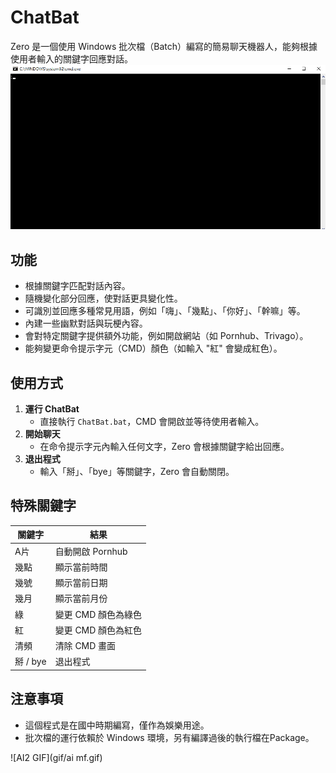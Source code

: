# ChatBat

Zero 是一個使用 Windows 批次檔（Batch）編寫的簡易聊天機器人，能夠根據使用者輸入的關鍵字回應對話。
![AI GIF](gif/ai.gif)

## 功能
- 根據關鍵字匹配對話內容。
- 隨機變化部分回應，使對話更具變化性。
- 可識別並回應多種常見用語，例如「嗨」、「幾點」、「你好」、「幹嘛」等。
- 內建一些幽默對話與玩梗內容。
- 會對特定關鍵字提供額外功能，例如開啟網站（如 Pornhub、Trivago）。
- 能夠變更命令提示字元（CMD）顏色（如輸入 "紅" 會變成紅色）。

## 使用方式
1. **運行 ChatBat**
   - 直接執行 `ChatBat.bat`，CMD 會開啟並等待使用者輸入。
2. **開始聊天**
   - 在命令提示字元內輸入任何文字，Zero 會根據關鍵字給出回應。
3. **退出程式**
   - 輸入「掰」、「bye」等關鍵字，Zero 會自動關閉。

## 特殊關鍵字
| 關鍵字 | 結果 |
|--------|---------|
| A片 | 自動開啟 Pornhub |
| 幾點 | 顯示當前時間 |
| 幾號 | 顯示當前日期 |
| 幾月 | 顯示當前月份 |
| 綠 | 變更 CMD 顏色為綠色 |
| 紅 | 變更 CMD 顏色為紅色 |
| 清頻 | 清除 CMD 畫面 |
| 掰 / bye | 退出程式 |

## 注意事項
- 這個程式是在國中時期編寫，僅作為娛樂用途。
- 批次檔的運行依賴於 Windows 環境，另有編譯過後的執行檔在Package。

![AI2 GIF](gif/ai mf.gif)


